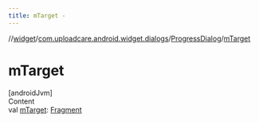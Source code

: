 ```yaml
---
title: mTarget -
---
```

//[widget](../../index.md)/[com.uploadcare.android.widget.dialogs](../index.md)/[ProgressDialog](index.md)/[mTarget](m-target.md)



# mTarget  
[androidJvm]  
Content  
val [mTarget](m-target.md): [Fragment](https://developer.android.com/reference/kotlin/androidx/fragment/app/Fragment.html)  



